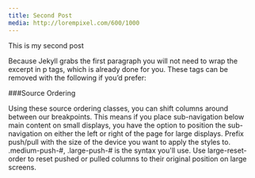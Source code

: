 ```yaml
---
title: Second Post
media: http://lorempixel.com/600/1000
---
```


This is my second post

Because Jekyll grabs the first paragraph you will not need to wrap the excerpt in p tags, which is already done for you. These tags can be removed with the following if you’d prefer:

###Source Ordering

Using these source ordering classes, you can shift columns around between our breakpoints. This means if you place sub-navigation below main content on small displays, you have the option to position the sub-navigation on either the left or right of the page for large displays. Prefix push/pull with the size of the device you want to apply the styles to. .medium-push-#, .large-push-# is the syntax you'll use. Use large-reset-order to reset pushed or pulled columns to their original position on large screens.
